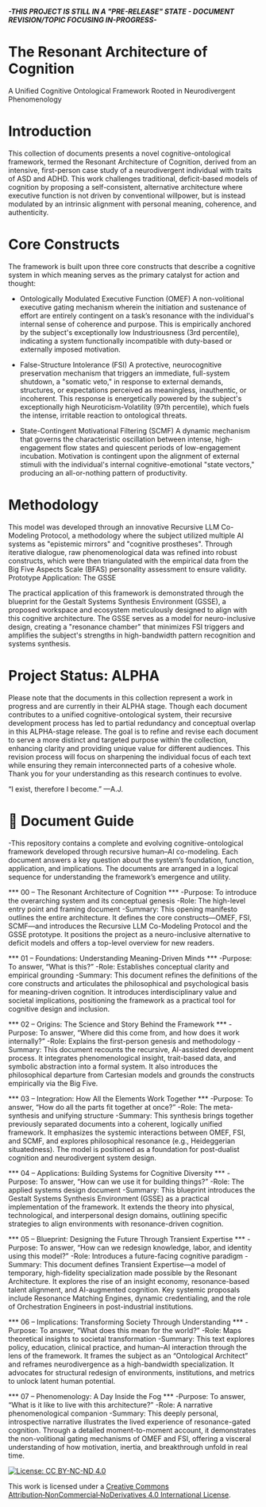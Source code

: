 ***-THIS PROJECT IS STILL IN A "PRE-RELEASE" STATE - DOCUMENT REVISION/TOPIC FOCUSING IN-PROGRESS-***

# The Resonant Architecture of Cognition
A Unified Cognitive Ontological Framework Rooted in Neurodivergent Phenomenology


# Introduction

This collection of documents presents a novel cognitive-ontological framework, termed the Resonant Architecture of Cognition, derived from an intensive, first-person case study of a neurodivergent individual with traits of ASD and ADHD. This work challenges traditional, deficit-based models of cognition by proposing a self-consistent, alternative architecture where executive function is not driven by conventional willpower, but is instead modulated by an intrinsic alignment with personal meaning, coherence, and authenticity.


# Core Constructs

The framework is built upon three core constructs that describe a cognitive system in which meaning serves as the primary catalyst for action and thought:

- Ontologically Modulated Executive Function (OMEF)
A non-volitional executive gating mechanism wherein the initiation and sustenance of effort are entirely contingent on a task’s resonance with the individual's internal sense of coherence and purpose. This is empirically anchored by the subject's exceptionally low Industriousness (3rd percentile), indicating a system functionally incompatible with duty-based or externally imposed motivation.

- False-Structure Intolerance (FSI)
A protective, neurocognitive preservation mechanism that triggers an immediate, full-system shutdown, a "somatic veto," in response to external demands, structures, or expectations perceived as meaningless, inauthentic, or incoherent. This response is energetically powered by the subject's exceptionally high Neuroticism-Volatility (97th percentile), which fuels the intense, irritable reaction to ontological threats.

- State-Contingent Motivational Filtering (SCMF)
A dynamic mechanism that governs the characteristic oscillation between intense, high-engagement flow states and quiescent periods of low-engagement incubation. Motivation is contingent upon the alignment of external stimuli with the individual's internal cognitive-emotional "state vectors," producing an all-or-nothing pattern of productivity.


# Methodology

This model was developed through an innovative Recursive LLM Co-Modeling Protocol, a methodology where the subject utilized multiple AI systems as "epistemic mirrors" and "cognitive prostheses". Through iterative dialogue, raw phenomenological data was refined into robust constructs, which were then triangulated with the empirical data from the Big Five Aspects Scale (BFAS) personality assessment to ensure validity.
Prototype Application: The GSSE

The practical application of this framework is demonstrated through the blueprint for the Gestalt Systems Synthesis Environment (GSSE), a proposed workspace and ecosystem meticulously designed to align with this cognitive architecture. The GSSE serves as a model for neuro-inclusive design, creating a "resonance chamber" that minimizes FSI triggers and amplifies the subject's strengths in high-bandwidth pattern recognition and systems synthesis.


# Project Status: ALPHA	

Please note that the documents in this collection represent a work in progress and are currently in their ALPHA stage. Though each document contributes to a unified cognitive-ontological system, their recursive development process has led to partial redundancy and conceptual overlap in this ALPHA-stage release.
The goal is to refine and revise each document to serve a more distinct and targeted purpose within the collection, enhancing clarity and providing unique value for different audiences. This revision process will focus on sharpening the individual focus of each text while ensuring they remain interconnected parts of a cohesive whole. Thank you for your understanding as this research continues to evolve.



“I exist, therefore I become.”
—A.J.



# 📘 Document Guide
-This repository contains a complete and evolving cognitive-ontological framework developed through recursive human–AI co-modeling. Each document answers a key question about the system’s foundation, function, application, and implications. The documents are arranged in a logical sequence for understanding the framework’s emergence and utility.

*** 00 – The Resonant Architecture of Cognition ***
-Purpose: To introduce the overarching system and its conceptual genesis
-Role: The high-level entry point and framing document
-Summary: This opening manifesto outlines the entire architecture. It defines the core constructs—OMEF, FSI, SCMF—and introduces the Recursive LLM Co-Modeling Protocol and the GSSE prototype. It positions the project as a neuro-inclusive alternative to deficit models and offers a top-level overview for new readers.

*** 01 – Foundations: Understanding Meaning-Driven Minds ***
-Purpose: To answer, “What is this?”
-Role: Establishes conceptual clarity and empirical grounding
-Summary: This document refines the definitions of the core constructs and articulates the philosophical and psychological basis for meaning-driven cognition. It introduces interdisciplinary value and societal implications, positioning the framework as a practical tool for cognitive design and inclusion.

*** 02 – Origins: The Science and Story Behind the Framework ***
-Purpose: To answer, “Where did this come from, and how does it work internally?”
-Role: Explains the first-person genesis and methodology
-Summary: This document recounts the recursive, AI-assisted development process. It integrates phenomenological insight, trait-based data, and symbolic abstraction into a formal system. It also introduces the philosophical departure from Cartesian models and grounds the constructs empirically via the Big Five.

*** 03 – Integration: How All the Elements Work Together ***
-Purpose: To answer, “How do all the parts fit together at once?”
-Role: The meta-synthesis and unifying structure
-Summary: This synthesis brings together previously separated documents into a coherent, logically unified framework. It emphasizes the systemic interactions between OMEF, FSI, and SCMF, and explores philosophical resonance (e.g., Heideggerian situatedness). The model is positioned as a foundation for post-dualist cognition and neurodivergent system design.

*** 04 – Applications: Building Systems for Cognitive Diversity ***
-Purpose: To answer, “How can we use it for building things?”
-Role: The applied systems design document
-Summary: This blueprint introduces the Gestalt Systems Synthesis Environment (GSSE) as a practical implementation of the framework. It extends the theory into physical, technological, and interpersonal design domains, outlining specific strategies to align environments with resonance-driven cognition.

*** 05 – Blueprint: Designing the Future Through Transient Expertise ***
-Purpose: To answer, “How can we redesign knowledge, labor, and identity using this model?”
-Role: Introduces a future-facing cognitive paradigm
-Summary: This document defines Transient Expertise—a model of temporary, high-fidelity specialization made possible by the Resonant Architecture. It explores the rise of an insight economy, resonance-based talent alignment, and AI-augmented cognition. Key systemic proposals include Resonance Matching Engines, dynamic credentialing, and the role of Orchestration Engineers in post-industrial institutions.

*** 06 – Implications: Transforming Society Through Understanding ***
-Purpose: To answer, “What does this mean for the world?”
-Role: Maps theoretical insights to societal transformation
-Summary: This text explores policy, education, clinical practice, and human–AI interaction through the lens of the framework. It frames the subject as an “Ontological Architect” and reframes neurodivergence as a high-bandwidth specialization. It advocates for structural redesign of environments, institutions, and metrics to unlock latent human potential.

*** 07 – Phenomenology: A Day Inside the Fog ***
-Purpose: To answer, “What is it like to live with this architecture?”
-Role: A narrative phenomenological companion
-Summary: This deeply personal, introspective narrative illustrates the lived experience of resonance-gated cognition. Through a detailed moment-to-moment account, it demonstrates the non-volitional gating mechanisms of OMEF and FSI, offering a visceral understanding of how motivation, inertia, and breakthrough unfold in real time.








[![License: CC BY-NC-ND 4.0](https://licensebuttons.net/l/by-nc-nd/4.0/88x31.png)](https://creativecommons.org/licenses/by-nc-nd/4.0/)

This work is licensed under a [Creative Commons Attribution‑NonCommercial‑NoDerivatives 4.0 International License](https://creativecommons.org/licenses/by-nc-nd/4.0/).
